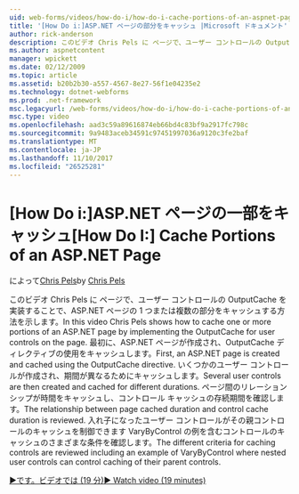 ```yaml
---
uid: web-forms/videos/how-do-i/how-do-i-cache-portions-of-an-aspnet-page
title: '[How Do i:]ASP.NET ページの部分をキャッシュ |Microsoft ドキュメント'
author: rick-anderson
description: このビデオ Chris Pels に ページで、ユーザー コントロールの OutputCache を実装することで、ASP.NET ページの 1 つまたは複数の部分をキャッシュする方法を示します。 最初にしています.
ms.author: aspnetcontent
manager: wpickett
ms.date: 02/12/2009
ms.topic: article
ms.assetid: b20b2b30-a557-4567-8e27-56f1e04235e2
ms.technology: dotnet-webforms
ms.prod: .net-framework
msc.legacyurl: /web-forms/videos/how-do-i/how-do-i-cache-portions-of-an-aspnet-page
msc.type: video
ms.openlocfilehash: aad3c59a89616874eb66bd4c83bf9a2917fc798c
ms.sourcegitcommit: 9a9483aceb34591c97451997036a9120c3fe2baf
ms.translationtype: MT
ms.contentlocale: ja-JP
ms.lasthandoff: 11/10/2017
ms.locfileid: "26525281"
---
```

<a name="how-do-i-cache-portions-of-an-aspnet-page"></a><span data-ttu-id="07d58-104">[How Do i:]ASP.NET ページの一部をキャッシュ</span><span class="sxs-lookup"><span data-stu-id="07d58-104">[How Do I:] Cache Portions of an ASP.NET Page</span></span>
====================
<span data-ttu-id="07d58-105">によって[Chris Pels](https://twitter.com/chrispels)</span><span class="sxs-lookup"><span data-stu-id="07d58-105">by [Chris Pels](https://twitter.com/chrispels)</span></span>

<span data-ttu-id="07d58-106">このビデオ Chris Pels に ページで、ユーザー コントロールの OutputCache を実装することで、ASP.NET ページの 1 つまたは複数の部分をキャッシュする方法を示します。</span><span class="sxs-lookup"><span data-stu-id="07d58-106">In this video Chris Pels shows how to cache one or more portions of an ASP.NET page by implementing the OutputCache for user controls on the page.</span></span> <span data-ttu-id="07d58-107">最初に、ASP.NET ページが作成され、OutputCache ディレクティブの使用をキャッシュします。</span><span class="sxs-lookup"><span data-stu-id="07d58-107">First, an ASP.NET page is created and cached using the OutputCache directive.</span></span> <span data-ttu-id="07d58-108">いくつかのユーザー コントロールが作成され、期間が異なるためにキャッシュします。</span><span class="sxs-lookup"><span data-stu-id="07d58-108">Several user controls are then created and cached for different durations.</span></span> <span data-ttu-id="07d58-109">ページ間のリレーションシップが時間をキャッシュし、コントロール キャッシュの存続期間を確認します。</span><span class="sxs-lookup"><span data-stu-id="07d58-109">The relationship between page cached duration and control cache duration is reviewed.</span></span> <span data-ttu-id="07d58-110">入れ子になったユーザー コントロールがその親コントロールのキャッシュを制御できます VaryByControl の例を含むコントロールのキャッシュのさまざまな条件を確認します。</span><span class="sxs-lookup"><span data-stu-id="07d58-110">The different criteria for caching controls are reviewed including an example of VaryByControl where nested user controls can control caching of their parent controls.</span></span>

[<span data-ttu-id="07d58-111">&#9654;です。ビデオでは (19 分)</span><span class="sxs-lookup"><span data-stu-id="07d58-111">&#9654; Watch video (19 minutes)</span></span>](https://channel9.msdn.com/Blogs/ASP-NET-Site-Videos/how-do-i-cache-portions-of-an-aspnet-page)

